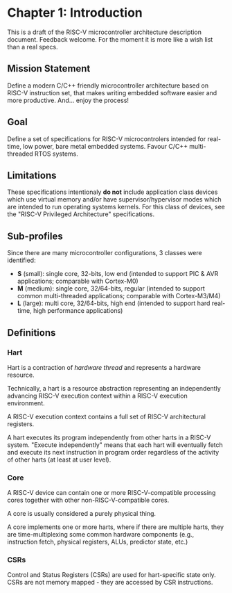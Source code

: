# Chapter 1: Introduction

This is a draft of the RISC-V microcontroller architecture description document. Feedback welcome. For the moment it is more like a wish list than a real specs.

## Mission Statement

Define a modern C/C++ friendly microcontroller architecture based on RISC-V instruction set, that makes writing embedded software easier and more productive. And... enjoy the process!

## Goal

Define a set of specifications for RISC-V microcontrolers intended for real-time, low power, bare metal embedded systems. Favour C/C++ multi-threaded RTOS systems.

## Limitations

These specifications intentionaly **do not** include application class devices which use virtual memory and/or have supervisor/hypervisor modes which are intended to run operating systems kernels. For this class of devices, see the "RISC-V Privileged Architecture" specifications.

## Sub-profiles

Since there are many microcontroller configurations, 3 classes were identified:

- **S** (small): single core, 32-bits, low end (intended to support PIC & AVR applications; comparable with Cortex-M0)
- **M** (medium): single core, 32/64-bits, regular (intended to support common multi-threaded applications; comparable with Cortex-M3/M4)
- **L** (large): multi core, 32/64-bits, high end (intended to support hard real-time, high performance applications)

## Definitions

### Hart

Hart is a contraction of _hardware thread_ and represents a hardware resource. 

Technically, a hart is a resource abstraction representing an independently advancing RISC-V execution context within a RISC-V execution environment. 

A RISC-V execution context contains a full set of RISC-V architectural registers.

A hart executes its program independently from other harts in a RISC-V system. "Execute independently" means that each hart will 
eventually fetch and execute its next instruction in program order regardless of the activity of other harts (at least at user level). 

### Core

A RISC-V device can contain one or more RISC-V-compatible processing cores together with other non-RISC-V-compatible cores.

A core is usually considered a purely physical thing.

A core implements one or more harts, where if there are multiple harts, they are time-multiplexing some common hardware components (e.g., instruction fetch, physical registers, ALUs, predictor state, etc.)

### CSRs

Control and Status Registers (CSRs) are used for hart-specific state only. CSRs are not memory mapped - they are accessed by CSR instructions.

